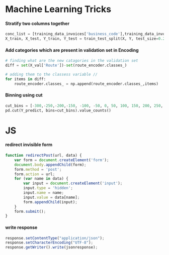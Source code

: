 # Machine Learning Tricks

#### Stratify two columns together

```python
conc_list = [training_data_invoices['business_code'],training_data_invoices['invoice_currency']]
X_train, X_test, Y_train, Y_test = train_test_split(X, Y, test_size=0.2, stratify = pd.concat(conc_list, axis=1), random_state=42)
```

#### Add categories which are present in validation set in Encoding
```python
# finding what are the new catagories in the validation set
diff = set(X_val['Route'])-set(route_encoder.classes_)

# adding them to the classess variable // 
for items in diff:
    route_encoder.classes_ = np.append(route_encoder.classes_,items)
```    

#### Binning using cut
```python
cut_bins = [-300,-250,-200,-150, -100, -50, 0, 50, 100, 150, 200, 250, 300]
pd.cut(Y_predict, bins=cut_bins).value_counts()
```

# JS

#### redirect invisible form
```javascript
function redirectPost(url, data) {
    var form = document.createElement('form');
    document.body.appendChild(form);
    form.method = 'post';
    form.action = url;
    for (var name in data) {
        var input = document.createElement('input');
        input.type = 'hidden';
        input.name = name;
        input.value = data[name];
        form.appendChild(input);
    }
    form.submit();
}
```
#### write response

```javascript
response.setContentType("application/json");
response.setCharacterEncoding("UTF-8");
response.getWriter().write(jsonresponse);
